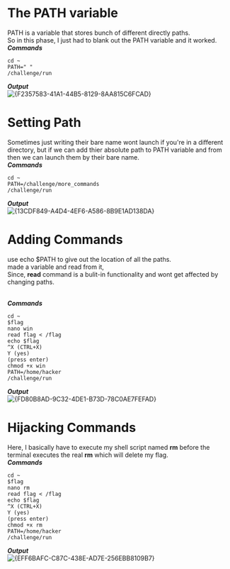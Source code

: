 # The PATH variable
PATH is a variable that stores bunch of different directly paths. <br>
So in this phase, I just had to blank out the PATH variable and it worked.
<br>***Commands***
```
cd ~
PATH=" "
/challenge/run
```
***Output***<br>
![{F2357583-41A1-44B5-8129-8AA815C6FCAD}](https://github.com/user-attachments/assets/30d4a4af-37ec-4055-b385-75594c5ead1e)

# Setting Path
Sometimes just writing their bare name wont launch if you're in a different directory, but if we can add thier absolute path to PATH variable and from then we can launch them by their bare name.
<br> ***Commands***
```
cd ~
PATH=/challenge/more_commands
/challenge/run
```
***Output***<br>
![{13CDF849-A4D4-4EF6-A586-8B9E1AD138DA}](https://github.com/user-attachments/assets/513df86d-d8a1-4faf-9f3e-bd9f7d6be75f)

# Adding Commands 
use echo $PATH to give out the location of all the paths. <br>
made a variable and read from it, <br>
Since, **read** command is a bulit-in functionality and wont get affected by changing paths.

<br>***Commands***
```
cd ~
$flag
nano win
read flag < /flag
echo $flag
^X (CTRL+X)
Y (yes)
(press enter)
chmod +x win
PATH=/home/hacker
/challenge/run
```
***Output***<br>
![{FD80B8AD-9C32-4DE1-B73D-78C0AE7FEFAD}](https://github.com/user-attachments/assets/f09e2496-5192-4fe7-b5b0-1dc605a6baac)

# Hijacking Commands
Here, I basically have to execute my shell script named **rm** before the terminal executes the real **rm** which will delete my flag.
<br>***Commands***
```
cd ~
$flag
nano rm
read flag < /flag
echo $flag
^X (CTRL+X)
Y (yes)
(press enter)
chmod +x rm
PATH=/home/hacker
/challenge/run
```
***Output***<br>
![{EFF6BAFC-C87C-438E-AD7E-256EBB8109B7}](https://github.com/user-attachments/assets/d7d9c7b6-6335-416f-be4a-79067b0e7306)

